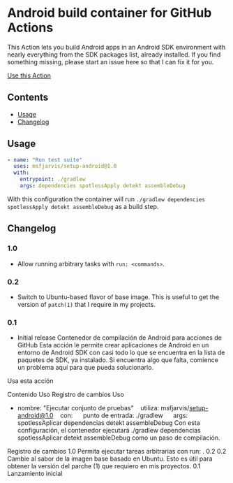 # Android build container for GitHub Actions

This Action lets you build Android apps in an Android SDK environment with nearly everything from the SDK packages list, already installed. If you find something missing, please start an issue here so that I can fix it for you.

[Use this Action](https://github.com/marketplace/actions/setup-android)

## Contents

- [Usage](#usage)
- [Changelog](#changelog)

## Usage

```yml
- name: "Run test suite"
  uses: msfjarvis/setup-android@1.0
  with:
    entrypoint: ./gradlew
    args: dependencies spotlessApply detekt assembleDebug
```

With this configuration the container will run `./gradlew dependencies spotlessApply detekt assembleDebug` as a build step.

## Changelog

### 1.0

- Allow running arbitrary tasks with `run: <commands>`.

### 0.2

- Switch to Ubuntu-based flavor of base image. This is useful to get the version of `patch(1)` that I require
  in my projects.

### 0.1

- Initial release
Contenedor de compilación de Android para acciones de GitHub
Esta acción le permite crear aplicaciones de Android en un entorno de Android SDK con casi todo lo que se encuentra en la lista de paquetes de SDK, ya instalado. Si encuentra algo que falta, comience un problema aquí para que pueda solucionarlo.

Usa esta acción

Contenido
Uso
Registro de cambios
Uso
- nombre: "Ejecutar conjunto de pruebas"
   utiliza: msfjarvis/setup-android@1.0
   con:
     punto de entrada: ./gradlew
     args: spotlessAplicar dependencias detekt assembleDebug
Con esta configuración, el contenedor ejecutará ./gradlew dependencias spotlessAplicar detekt assembleDebug como un paso de compilación.

Registro de cambios
1.0
Permita ejecutar tareas arbitrarias con run: <comandos>.
0.2 0.2
Cambie al sabor de la imagen base basado en Ubuntu. Esto es útil para obtener la versión del parche (1) que requiero en mis proyectos.
0.1
Lanzamiento inicial
